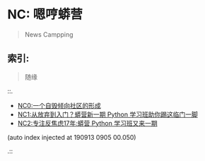 # NC: 嗯哼蟒营
> News Campping

## 索引:
> 随缘

::.

- [ NC0:一个自毁倾向社区的形成](190711-NC101-self-destruction.md)
- [ NC1:从放弃到入门？蟒营新一期 Python 学习班助你踢这临门一脚](190902-3py-what-is-camp.md)
- [ NC2:专注反焦虑17年:蟒营 Python 学习班又来一期](190905-3py-just101camp.md)

(auto index injected at 190913 0905 00.050) 

.::


